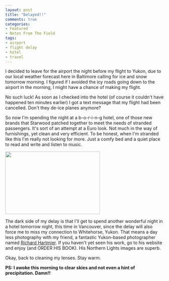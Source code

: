 ```yaml
---
layout: post
title: "Delayed!!"
comments: true
categories:
- Featured
- Notes From The Field
tags:
- airport
- flight delay
- hotel
- travel
---
```

I decided to leave for the airport the night before my flight to Yukon, due to our local weather forecast here in Baltimore calling for ice and snow tomorrow morning. I figured if I avoided the icy roads going down to the airport in the morning, I might have a chance of making my flight.

No such luck! As soon as I checked into the hotel (of course it couldn't have happened ten minutes earlier) I got a text message that my flight had been cancelled. Don't they de-ice planes anymore?

So now I'm spending the night at a b-o-r-i-n-g hotel, one of those new brands that Starwood patched together to meet the needs of stranded passengers. It's sort of an attempt at a Euro look. Not much in the way of furnishings, yet clean and very efficient. To be honest, when I'm stranded like this I'm really not looking for more. Just a comfy bed and a quiet place to read and write and listen to music.

<a href="http://blog.lesterpickerphoto.com/wp-content/uploads/2011/01/IMG_1376.jpg"><img class="size-medium wp-image-888" title="IMG_1376" src="http://blog.lesterpickerphoto.com/wp-content/uploads/2011/01/IMG_1376-300x198.jpg" alt="" width="300" height="198"></a>

The dark side of my delay is that I'll get to spend another wonderful night in a hotel tomorrow night, this time in Vancouver, since the delay will also force me to miss my connection to Whitehorse, Yukon. That means a day less photography with my friend, a fantastic Yukon-based photographer named <a href="http://www.hartmier.com">Richard Hartmier</a>. If you haven't yet seen his work, go to his website and enjoy (and ORDER HIS BOOK). His Northern Lights images are superb.

Okay, back to cleaning my lenses. Stay warm.

<strong>PS: I awoke this morning to clear skies and not even a hint of precipitation. Damn!!</strong>